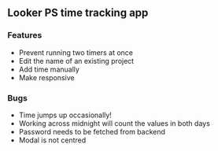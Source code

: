 ## Looker PS time tracking app
### Features
* Prevent running two timers at once
* Edit the name of an existing project
* Add time manually
* Make responsive

### Bugs
* Time jumps up occasionally!
* Working across midnight will count the values in both days
* Password needs to be fetched from backend
* Modal is not centred
